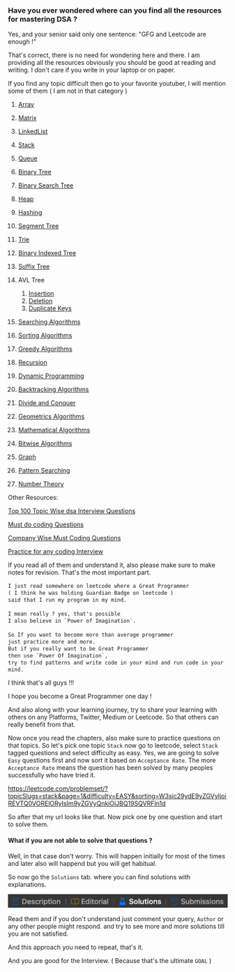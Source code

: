 ### Have you ever wondered where can you find all the resources for mastering DSA ?

Yes, and your senior said only one sentence: "GFG and Leetcode are enough !"

That's correct, there is no need for wondering here and there. I am providing all the resources
obviously you should be good at reading and writing. I don't care if you write in your laptop or on paper.

If you find any topic difficult then go to your favorite youtuber, I will mention some of them ( I am not in that category )

1. [Array](https://www.geeksforgeeks.org/array-data-structure-guide/?ref=quiz_lbp)
2. [Matrix](https://www.geeksforgeeks.org/matrix/)
3. [LinkedList](https://www.geeksforgeeks.org/linked-list-data-structure/?ref=shm)
4. [Stack](https://www.geeksforgeeks.org/stack-data-structure/)
5. [Queue](https://www.geeksforgeeks.org/queue-data-structure/)
6. [Binary Tree](https://www.geeksforgeeks.org/binary-tree-data-structure/)
7. [Binary Search Tree](https://www.geeksforgeeks.org/binary-search-tree-data-structure/)
8. [Heap](https://www.geeksforgeeks.org/heap-data-structure/)
9. [Hashing](https://www.geeksforgeeks.org/hashing-data-structure/)
10. [Segment Tree](https://www.geeksforgeeks.org/tag/segment-tree/)
11. [Trie](https://www.geeksforgeeks.org/tag/trie/)
12. [Binary Indexed Tree](https://www.geeksforgeeks.org/tag/binary-indexed-tree/)
13. [Suffix Tree](https://www.geeksforgeeks.org/tag/suffix-tree/)
14. AVL Tree
    1. [Insertion](https://www.geeksforgeeks.org/insertion-in-an-avl-tree/)
    2. [Deletion](https://www.geeksforgeeks.org/deletion-in-an-avl-tree/)
    3. [Duplicate Keys](https://www.geeksforgeeks.org/avl-with-duplicate-keys/)

15. [Searching Algorithms](https://www.geeksforgeeks.org/searching-algorithms/)
16. [Sorting Algorithms](https://www.geeksforgeeks.org/sorting-algorithms/)
17. [Greedy Algorithms](https://www.geeksforgeeks.org/greedy-algorithms/)
18. [Recursion](https://www.geeksforgeeks.org/introduction-to-recursion-data-structure-and-algorithm-tutorials/?ref=shm)
19. [Dynamic Programming](https://www.geeksforgeeks.org/dynamic-programming/)
20. [Backtracking Algorithms](https://www.geeksforgeeks.org/backtracking-algorithms/)
21. [Divide and Conquer](https://www.geeksforgeeks.org/divide-and-conquer/)
22. [Geometrics Algorithms](https://www.geeksforgeeks.org/geometric-algorithms/)
23. [Mathematical Algorithms](https://www.geeksforgeeks.org/mathematical-algorithms/)
24. [Bitwise Algorithms](https://geeksforgeeks.org/bitwise-algorithms/)
25. [Graph](https://www.geeksforgeeks.org/graph-data-structure-and-algorithms/)
26. [Pattern Searching](https://www.geeksforgeeks.org/algorithms-gq/pattern-searching/)
27. [Number Theory](https://www.geeksforgeeks.org/number-theory-interesting-facts-and-algorithms/)

Other Resources:

[Top 100 Topic Wise dsa Interview Questions](https://www.geeksforgeeks.org/top-100-data-structure-and-algorithms-dsa-interview-questions-topic-wise/?ref=ghm)

[Must do coding Questions](https://www.geeksforgeeks.org/must-do-coding-questions-for-companies-like-amazon-microsoft-adobe/)

[Company Wise Must Coding Questions](https://www.geeksforgeeks.org/must-coding-questions-company-wise/)

[Practice for any coding Interview](https://www.geeksforgeeks.org/practice-for-cracking-any-coding-interview/)

If you read all of them and understand it, also please make sure to make notes for revision. That's the most important part.

```
I just read somewhere on leetcode where a Great Programmer 
( I think he was holding Guardian Badge on leetcode ) 
said that I run my program in my mind.

I mean really ? yes, that's possible 
I also believe in `Power of Imagination`.

So If you want to become more than average programmer 
just practice more and more. 
But if you really want to be Great Programmer 
then use `Power Of Imagination`, 
try to find patterns and write code in your mind and run code in your mind.
```

I think that's all guys !!!

I hope you become a Great Programmer one day !

And also along with your learning journey, try to share your learning with others on any Platforms, Twitter, Medium or Leetcode.
So that others can really benefit from that.

Now once you read the chapters, also make sure to practice questions on that topics.
So let's pick one topic `Stack` now go to leetcode, select `Stack` tagged questions and select difficulty as easy.
Yes, we are going to solve `Easy` questions first and now sort it based on `Acceptance Rate`.
The more `Acceptance Rate` means the question has been solved by many peoples successfully who have tried it.

https://leetcode.com/problemset/?topicSlugs=stack&page=1&difficulty=EASY&sorting=W3sic29ydE9yZGVyIjoiREVTQ0VORElORyIsIm9yZGVyQnkiOiJBQ19SQVRFIn1d

So after that my url looks like that. Now pick one by one question and start to solve them.

#### What if you are not able to solve that questions ?
Well, in that case don't worry. This will happen initially for most of the times and later also will happend but you will get habitual.

So now go the `Solutions` tab. where you can find solutions with explanations.

![img.png](img.png)

Read them and if you don't understand just comment your query, `Author` or any other people might respond. and try to see more and more solutions till you are not satisfied.

And this approach you need to repeat, that's it.

And you are good for the Interview. ( Because that's the ultimate `GOAL` )

